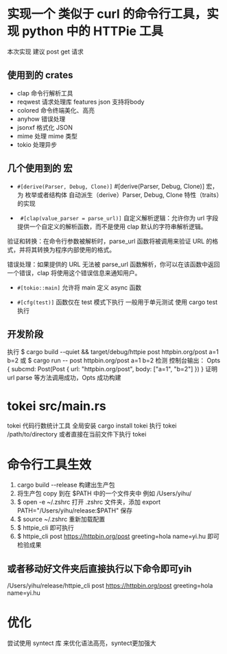 # 实现一个 类似于 curl 的命令行工具，实现 python 中的 HTTPie 工具
本次实现 建议 post get 请求

## 使用到的 crates
- clap 命令行解析工具
- reqwest 请求处理库  features json 支持将body
- colored 命令终端美化、高亮
- anyhow 错误处理
- jsonxf 格式化 JSON
- mime 处理 mime 类型
- tokio 处理异步

## 几个使用到的 宏
- ```#[derive(Parser, Debug, Clone)]```
#[derive(Parser, Debug, Clone)] 宏，为 枚举或者结构体 自动派生（derive）Parser, Debug, Clone 特性（traits）的实现

- ``` #[clap(value_parser = parse_url)]```
自定义解析逻辑：允许你为 url 字段提供一个自定义的解析函数，而不是使用 clap 默认的字符串解析逻辑。

验证和转换：在命令行参数被解析时，parse_url 函数将被调用来验证 URL 的格式，并将其转换为程序内部使用的格式。

错误处理：如果提供的 URL 无法被 parse_url 函数解析，你可以在该函数中返回一个错误，clap 将使用这个错误信息来通知用户。

- ```#[tokio::main]```
允许将 main 定义 async 函数

- ```#[cfg(test)]```
函数仅在 test 模式下执行
一般用于单元测试
使用 cargo test 执行

## 开发阶段
执行
$ cargo build --quiet && target/debug/httpie post httpbin.org/post a=1 b=2
或
$ cargo run -- post httpbin.org/post a=1 b=2
检测
控制台输出：
Opts { subcmd: Post(Post { url: "httpbin.org/post", body: ["a=1", "b=2"] }) }
证明 url parse 等方法调用成功，Opts 成功构建



# tokei src/main.rs
tokei 代码行数统计工具
全局安装 cargo install tokei
执行
tokei /path/to/directory
或者直接在当前文件下执行 tokei

# 命令行工具生效
1. cargo build --release
构建出生产包
2. 将生产包 copy 到在 $PATH 中的一个文件夹中 例如 /Users/yihu/
3. $ open -e ~/.zshrc 打开 .zshrc 文件夹，添加 export PATH="/Users/yihu/release:$PATH" 保存
4. $ source ~/.zshrc 重新加载配置
5. $ httpie_cli 即可执行
6. $ httpie_cli post https://httpbin.org/post greeting=hola name=yi.hu 即可检验成果
## 或者移动好文件夹后直接执行以下命令即可yih
/Users/yihu/release/httpie_cli post https://httpbin.org/post greeting=hola name=yi.hu

# 优化
尝试使用 syntect 库 来优化语法高亮，syntect更加强大